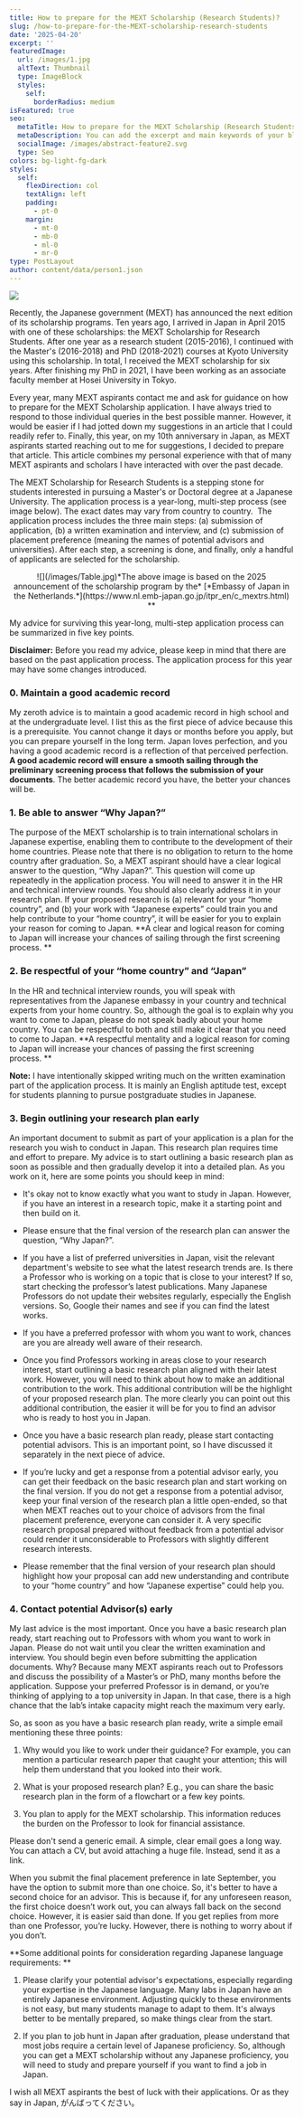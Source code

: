 ```yaml
---
title: How to prepare for the MEXT Scholarship (Research Students)?
slug: /how-to-prepare-for-the-MEXT-scholarship-research-students
date: '2025-04-20'
excerpt: ''
featuredImage:
  url: /images/1.jpg
  altText: Thumbnail
  type: ImageBlock
  styles:
    self:
      borderRadius: medium
isFeatured: true
seo:
  metaTitle: How to prepare for the MEXT Scholarship (Research Students)?
  metaDescription: You can add the excerpt and main keywords of your blog post here.
  socialImage: /images/abstract-feature2.svg
  type: Seo
colors: bg-light-fg-dark
styles:
  self:
    flexDirection: col
    textAlign: left
    padding:
      - pt-0
    margin:
      - mt-0
      - mb-0
      - ml-0
      - mr-0
type: PostLayout
author: content/data/person1.json
---
```

![](/images/1.jpg)

Recently, the Japanese government (MEXT) has announced the next edition of its scholarship programs. Ten years ago, I arrived in Japan in April 2015 with one of these scholarships: the MEXT Scholarship for Research Students. After one year as a research student (2015-2016), I continued with the Master's (2016-2018) and PhD (2018-2021) courses at Kyoto University using this scholarship. In total, I received the MEXT scholarship for six years. After finishing my PhD in 2021, I have been working as an associate faculty member at Hosei University in Tokyo. 

Every year, many MEXT aspirants contact me and ask for guidance on how to prepare for the MEXT Scholarship application. I have always tried to respond to those individual queries in the best possible manner. However, it would be easier if I had jotted down my suggestions in an article that I could readily refer to. Finally, this year, on my 10th anniversary in Japan, as MEXT aspirants started reaching out to me for suggestions, I decided to prepare that article. This article combines my personal experience with that of many MEXT aspirants and scholars I have interacted with over the past decade.  

The MEXT Scholarship for Research Students is a stepping stone for students interested in pursuing a Master's or Doctoral degree at a Japanese University. The application process is a year-long, multi-step process (see image below). The exact dates may vary from country to country.  The application process includes the three main steps: (a) submission of application, (b) a written examination and interview, and (c) submission of placement preference (meaning the names of potential advisors and universities). After each step, a screening is done, and finally, only a handful of applicants are selected for the scholarship.

<div style="text-align: center">![](/images/Table.jpg)*The above image is based on the 2025 announcement of the scholarship program by the* [*Embassy of Japan in the Netherlands.*](https://www.nl.emb-japan.go.jp/itpr_en/c_mextrs.html) **</div>

<div style="text-align: center"></div>

My advice for surviving this year-long, multi-step application process can be summarized in five key points. 

**Disclaimer:** Before you read my advice, please keep in mind that there are based on the past application process. The application process for this year may have some changes introduced.

### 0. Maintain a good academic record

My zeroth advice is to maintain a good academic record in high school and at the undergraduate level. I list this as the first piece of advice because this is a prerequisite. You cannot change it days or months before you apply, but you can prepare yourself in the long term. Japan loves perfection, and you having a good academic record is a reflection of that perceived perfection. **A good academic record will ensure a smooth sailing through the preliminary screening process that follows the submission of your documents**. The better academic record you have, the better your chances will be.

### 1. Be able to answer “Why Japan?”

The purpose of the MEXT scholarship is to train international scholars in Japanese expertise, enabling them to contribute to the development of their home countries. Please note that there is no obligation to return to the home country after graduation. So, a MEXT aspirant should have a clear logical answer to the question, “Why Japan?”. This question will come up repeatedly in the application process. You will need to answer it in the HR and technical interview rounds. You should also clearly address it in your research plan. If your proposed research is (a) relevant for your “home country”, and (b) your work with “Japanese experts” could train you and help contribute to your “home country”, it will be easier for you to explain your reason for coming to Japan. \*\*A clear and logical reason for coming to Japan will increase your chances of sailing through the first screening process. \*\*

### 2. Be respectful of your “home country” and “Japan”

In the HR and technical interview rounds, you will speak with representatives from the Japanese embassy in your country and technical experts from your home country. So, although the goal is to explain why you want to come to Japan, please do not speak badly about your home country. You can be respectful to both and still make it clear that you need to come to Japan. \*\*A respectful mentality and a logical reason for coming to Japan will increase your chances of passing the first screening process. \*\*  

**Note:** I have intentionally skipped writing much on the written examination part of the application process. It is mainly an English aptitude test, except for students planning to pursue postgraduate studies in Japanese.

### 3. Begin outlining your research plan early 

An important document to submit as part of your application is a plan for the research you wish to conduct in Japan. This research plan requires time and effort to prepare. My advice is to start outlining a basic research plan as soon as possible and then gradually develop it into a detailed plan. As you work on it, here are some points you should keep in mind:  

*   It's okay not to know exactly what you want to study in Japan. However, if you have an interest in a research topic, make it a starting point and then build on it. 

*   Please ensure that the final version of the research plan can answer the question, “Why Japan?”.  

*   If you have a list of preferred universities in Japan, visit the relevant department's website to see what the latest research trends are. Is there a Professor who is working on a topic that is close to your interest? If so, start checking the professor’s latest publications. Many Japanese Professors do not update their websites regularly, especially the English versions. So, Google their names and see if you can find the latest works.  

*   If you have a preferred professor with whom you want to work, chances are you are already well aware of their research.  

*   Once you find Professors working in areas close to your research interest, start outlining a basic research plan aligned with their latest work. However, you will need to think about how to make an additional contribution to the work. This additional contribution will be the highlight of your proposed research plan. The more clearly you can point out this additional contribution, the easier it will be for you to find an advisor who is ready to host you in Japan.     

*   Once you have a basic research plan ready, please start contacting potential advisors. This is an important point, so I have discussed it separately in the next piece of advice. 

*   If you’re lucky and get a response from a potential advisor early, you can get their feedback on the basic research plan and start working on the final version.
    If you do not get a response from a potential advisor, keep your final version of the research plan a little open-ended, so that when MEXT reaches out to your choice of advisors from the final placement preference, everyone can consider it. A very specific research proposal prepared without feedback from a potential advisor could render it unconsiderable to Professors with slightly different research interests. 

*   Please remember that the final version of your research plan should highlight how your proposal can add new understanding and contribute to your “home country” and how “Japanese expertise” could help you.   

### 4. Contact potential Advisor(s) early

My last advice is the most important. Once you have a basic research plan ready, start reaching out to Professors with whom you want to work in Japan. Please do not wait until you clear the written examination and interview. You should begin even before submitting the application documents. Why? Because many MEXT aspirants reach out to Professors and discuss the possibility of a Master’s or PhD, many months before the application. Suppose your preferred Professor is in demand, or you’re thinking of applying to a top university in Japan. In that case, there is a high chance that the lab’s intake capacity might reach the maximum very early. 

So, as soon as you have a basic research plan ready, write a simple email mentioning these three points: 

1.  Why would you like to work under their guidance? For example, you can mention a particular research paper that caught your attention; this will help them understand that you looked into their work. 

2.  What is your proposed research plan? E.g., you can share the basic research plan in the form of a flowchart or a few key points. 

3.  You plan to apply for the MEXT scholarship. This information reduces the burden on the Professor to look for financial assistance. 

Please don't send a generic email. A simple, clear email goes a long way. You can attach a CV, but avoid attaching a huge file. Instead, send it as a link. 

When you submit the final placement preference in late September, you have the option to submit more than one choice. So, it's better to have a second choice for an advisor. This is because if, for any unforeseen reason, the first choice doesn’t work out, you can always fall back on the second choice. However, it is easier said than done. If you get replies from more than one Professor, you’re lucky. However, there is nothing to worry about if you don’t.

\*\*Some additional points for consideration regarding Japanese language requirements: \*\*

1.  Please clarify your potential advisor's expectations, especially regarding your expertise in the Japanese language. Many labs in Japan have an entirely Japanese environment. Adjusting quickly to these environments is not easy, but many students manage to adapt to them. It's always better to be mentally prepared, so make things clear from the start. 

2.  If you plan to job hunt in Japan after graduation, please understand that most jobs require a certain level of Japanese proficiency. So, although you can get a MEXT scholarship without any Japanese proficiency, you will need to study and prepare yourself if you want to find a job in Japan. 

I wish all MEXT aspirants the best of luck with their applications. Or as they say in Japan, がんばってください。
